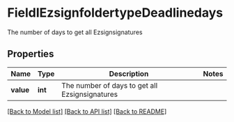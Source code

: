# FieldIEzsignfoldertypeDeadlinedays

The number of days to get all Ezsignsignatures

## Properties
Name | Type | Description | Notes
------------ | ------------- | ------------- | -------------
**value** | **int** | The number of days to get all Ezsignsignatures | 

[[Back to Model list]](../README.md#documentation-for-models) [[Back to API list]](../README.md#documentation-for-api-endpoints) [[Back to README]](../README.md)


